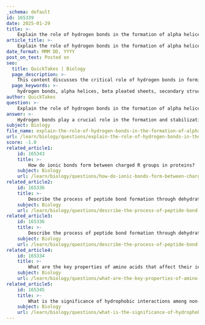 ```yaml
---
_schema: default
id: 165339
date: 2025-01-29
title: >-
    Explain the role of hydrogen bonds in the formation of alpha helices and beta pleated sheets in secondary protein structure.
article_title: >-
    Explain the role of hydrogen bonds in the formation of alpha helices and beta pleated sheets in secondary protein structure.
date_format: MMM DD, YYYY
post_on_text: Posted on
seo:
  title: QuickTakes | Biology
  page_description: >-
    This content discusses the critical role of hydrogen bonds in forming and stabilizing alpha helices and beta pleated sheets, which are vital components of the secondary structure of proteins.
  page_keywords: >-
    hydrogen bonds, alpha helices, beta pleated sheets, secondary structure, protein folding, protein stability, polypeptide chains, structural motifs, hydrogen bonding patterns, protein conformation
author: QuickTakes
question: >-
    Explain the role of hydrogen bonds in the formation of alpha helices and beta pleated sheets in secondary protein structure.
answer: >-
    Hydrogen bonds play a crucial role in the formation and stabilization of the secondary structure of proteins, specifically in the formation of alpha helices and beta pleated sheets.\n\n### Alpha Helices\nIn an alpha helix, the structure is formed by the coiling of the polypeptide chain. The hydrogen bonds that stabilize this structure occur between the carbonyl oxygen (C=O) of one amino acid and the amide hydrogen (N-H) of another amino acid that is typically four residues down the chain. This pattern of hydrogen bonding creates a helical structure that is tightly coiled, allowing for a compact and stable formation. The regularity of these hydrogen bonds contributes to the overall stability of the alpha helix, making it a common structural motif in proteins.\n\n### Beta Pleated Sheets\nIn contrast, beta pleated sheets are formed by the alignment of two or more polypeptide chains (or segments of the same chain) lying next to each other. The hydrogen bonds in beta sheets occur between the carbonyl oxygen of one amino acid and the amide hydrogen of another amino acid in an adjacent strand. These hydrogen bonds can be parallel (where the strands run in the same direction) or antiparallel (where the strands run in opposite directions). The arrangement of these hydrogen bonds creates a sheet-like structure that is also stabilized by the interactions between the backbone atoms.\n\n### Summary\nOverall, hydrogen bonds are essential for maintaining the integrity of both alpha helices and beta pleated sheets, which are fundamental components of the secondary structure of proteins. These interactions not only provide stability but also contribute to the protein's overall three-dimensional conformation and functionality. The ability of hydrogen bonds to form between the backbone components of the polypeptide chain is a key factor in the folding and structural organization of proteins.
subject: Biology
file_name: explain-the-role-of-hydrogen-bonds-in-the-formation-of-alpha-helices-and-beta-pleated-sheets-in-secondary-protein-structure.md
url: /learn/biology/questions/explain-the-role-of-hydrogen-bonds-in-the-formation-of-alpha-helices-and-beta-pleated-sheets-in-secondary-protein-structure
score: -1.0
related_article1:
    id: 165343
    title: >-
        How do ionic bonds form between charged R groups in proteins?
    subject: Biology
    url: /learn/biology/questions/how-do-ionic-bonds-form-between-charged-r-groups-in-proteins
related_article2:
    id: 165336
    title: >-
        Describe the process of peptide bond formation through dehydration reactions.
    subject: Biology
    url: /learn/biology/questions/describe-the-process-of-peptide-bond-formation-through-dehydration-reactions
related_article3:
    id: 165336
    title: >-
        Describe the process of peptide bond formation through dehydration reactions.
    subject: Biology
    url: /learn/biology/questions/describe-the-process-of-peptide-bond-formation-through-dehydration-reactions
related_article4:
    id: 165334
    title: >-
        What are the key properties of amino acids that affect their interaction with water?
    subject: Biology
    url: /learn/biology/questions/what-are-the-key-properties-of-amino-acids-that-affect-their-interaction-with-water
related_article5:
    id: 165345
    title: >-
        What is the significance of hydrophobic interactions among non-polar R groups in protein structure?
    subject: Biology
    url: /learn/biology/questions/what-is-the-significance-of-hydrophobic-interactions-among-nonpolar-r-groups-in-protein-structure
---
```


&nbsp;